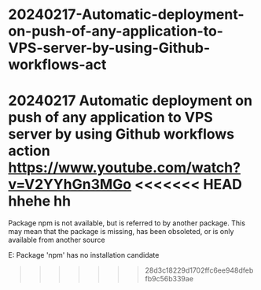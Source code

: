 # 20240217-Automatic-deployment-on-push-of-any-application-to-VPS-server-by-using-Github-workflows-act
20240217 Automatic deployment on push of any application to VPS server by using Github workflows action
https://www.youtube.com/watch?v=V2YYhGn3MGo
<<<<<<< HEAD
hhehe
hh
=======

Package npm is not available, but is referred to by another package.
This may mean that the package is missing, has been obsoleted, or
is only available from another source

E: Package 'npm' has no installation candidate
>>>>>>> 28d3c18229d1702ffc6ee948dfebfb9c56b339ae

